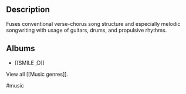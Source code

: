 ## Description
Fuses conventional verse-chorus song structure and especially melodic songwriting with usage of guitars, drums, and propulsive rhythms. 

## Albums
- [[SMILE ;D]]  

View all [[Music genres]].

#music 